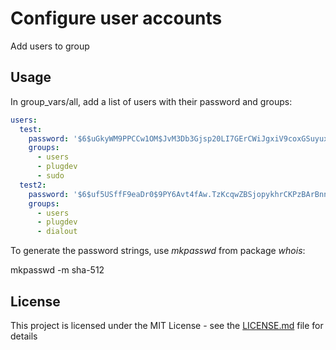 # Configure user accounts

Add users to group

## Usage

In group_vars/all, add a list of users with their password and groups:

```yml
users:
  test:
    password: '$6$uGkyWM9PPCCw1OM$JvM3Db3Gjsp20LI7GErCWiJgxiV9coxGSuyuxFMtzF2Qdz/xAJ2G8EV9vsQXs.gVCYrhYxjSh1Vq3v1gievcS1'
    groups:
      - users
      - plugdev
      - sudo
  test2:
    password: '$6$uf5USffF9eaDr0$9PY6Avt4fAw.TzKcqwZBSjopykhrCKPzBArBnnjhZSR6wCu62W7JrLSSNfIWV3lmBC45hLsKFAcDPJEV12Nrv1'
    groups:
      - users
      - plugdev
      - dialout
```

To generate the password strings, use _mkpasswd_ from package _whois_:

  mkpasswd -m sha-512

## License

This project is licensed under the MIT License - see the [LICENSE.md](../LICENSE.md) file for details

